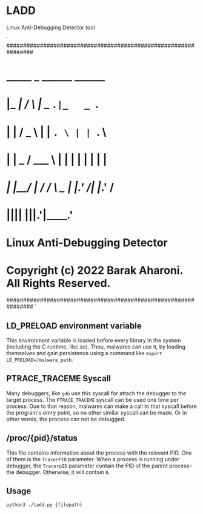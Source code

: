# LADD
Linux Anti-Debugging Detector tool

`
################################################################
#                                                              #
#                                                              #
#     _____          _       ______   ______                   #
#    |_   _|        / \     |_   _ `.|_   _ `.                 #
#      | |         / _ \      | | `. \ | | `. \                #
#      | |   _    / ___ \     | |  | | | |  | |                #
#     _| |__/ | _/ /   \ \_  _| |_.' /_| |_.' /                #
#    |________||____| |____||______.'|______.'                 #
#                                                              #
#    Linux Anti-Debugging Detector                             #
#                                                              #
#    Copyright (c) 2022 Barak Aharoni.  All Rights Reserved.   #
################################################################
`

## LD_PRELOAD environment variable
This environment variable is loaded before every library in the system (including the C runtime, libc.so). Thou, malwares can use it, by loading themselves and gain persistence using a command like `export LD_PRELOAD=/malware_path`.

## PTRACE_TRACEME Syscall
Many debuggers, like `gdb` use this syscall for attach the debugger to the target process. The `PTRACE_TRACEME` syscall can be used one time per process. Due to that reason, malwares can make a call to that syscall before the program's entry point, so no other similar syscall can be made. Or in other words, the process can not be debugged.

## /proc/{pid}/status
This file contains information about the process with the relevant PID. One of them is the `TracerPID` parameter.
When a process is running under debugger, the `TracerpID` parameter contain the PID of the parent process - the debugger. Otherwise, it will contain `0`.

## Usage
`python3 ./ladd.py {filepath}`
